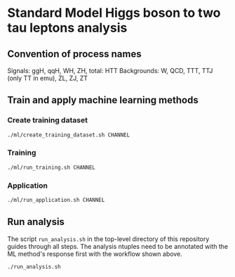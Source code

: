 # Standard Model Higgs boson to two tau leptons analysis

## Convention of process names
Signals: ggH, qqH, WH, ZH, total: HTT
Backgrounds: W, QCD, TTT, TTJ (only TT in emu), ZL, ZJ, ZT

## Train and apply machine learning methods

### Create training dataset

```bash
./ml/create_training_dataset.sh CHANNEL
```

### Training

```bash
./ml/run_training.sh CHANNEL
```

### Application

```bash
./ml/run_application.sh CHANNEL
```

## Run analysis

The script `run_analysis.sh` in the top-level directory of this repository guides through all steps. The analysis ntuples need to be annotated with the ML method's response first with the workflow shown above.

```bash
./run_analysis.sh
```
